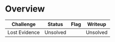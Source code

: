 # Overview

| Challenge  | Status | Flag | Writeup
| ------------- | ------------- |---------| -----|
| Lost Evidence | Unsolved  |    | Unsolved     |
